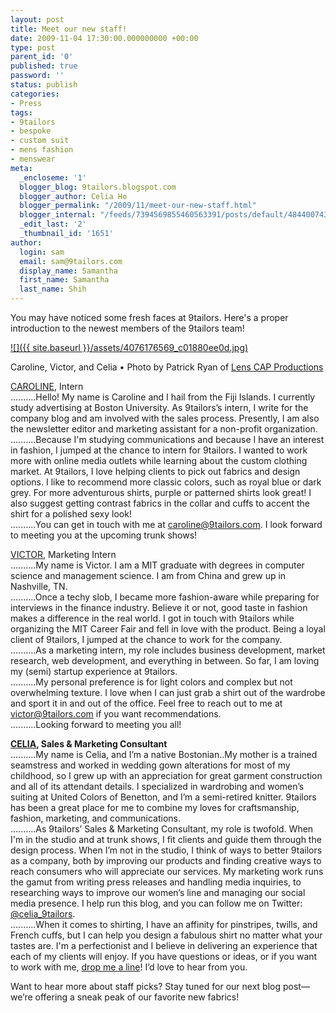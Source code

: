 ```yaml
---
layout: post
title: Meet our new staff!
date: 2009-11-04 17:30:00.000000000 +00:00
type: post
parent_id: '0'
published: true
password: ''
status: publish
categories:
- Press
tags:
- 9tailors
- bespoke
- custom suit
- mens fashion
- menswear
meta:
  _encloseme: '1'
  blogger_blog: 9tailors.blogspot.com
  blogger_author: Celia Ho
  blogger_permalink: "/2009/11/meet-our-new-staff.html"
  blogger_internal: "/feeds/7394569855460563391/posts/default/4844007438585765424"
  _edit_last: '2'
  _thumbnail_id: '1651'
author:
  login: sam
  email: sam@9tailors.com
  display_name: Samantha
  first_name: Samantha
  last_name: Shih
---
```

You may have noticed some fresh faces at 9tailors. Here's a proper introduction to the newest members of the 9tailors team!

[![]({{ site.baseurl }}/assets/4076176569_c01880ee0d.jpg)](http://farm3.static.flickr.com/2499/4076176569_c01880ee0d.jpg)

Caroline, Victor, and Celia • Photo by Patrick Ryan of [Lens CAP Productions](http://www.lenscapproductions.com/index2.php)  

  
[CAROLINE](mailto:caroline@9tailors.com), Intern  
..........Hello! My name is Caroline and I hail from the Fiji Islands. I currently study advertising at Boston University. As 9tailors’s intern, I write for the company blog and am involved with the sales process. Presently, I am also the newsletter editor and marketing assistant for a non-profit organization.  
..........Because I'm studying communications and because I have an interest in fashion, I jumped at the chance to intern for 9tailors. I wanted to work more with online media outlets while learning about the custom clothing market. At 9tailors, I love helping clients to pick out fabrics and design options. I like to recommend more classic colors, such as royal blue or dark grey. For more adventurous shirts, purple or patterned shirts look great! I also suggest getting contrast fabrics in the collar and cuffs to accent the shirt for a polished sexy look!  
..........You can get in touch with me at [caroline@9tailors.com](mailto:caroline@9tailors.com). I look forward to meeting you at the upcoming trunk shows!

[VICTOR](mailto:victor@9tailors.com), Marketing Intern  
..........My name is Victor. I am a MIT graduate with degrees in computer science and management science. I am from China and grew up in Nashville, TN.  
..........Once a techy slob, I became more fashion-aware while preparing for interviews in the finance industry. Believe it or not, good taste in fashion makes a difference in the real world. I got in touch with 9tailors while organizing the MIT Career Fair and fell in love with the product. Being a loyal client of 9tailors, I jumped at the chance to work for the company.  
..........As a marketing intern, my role includes business development, market research, web development, and everything in between. So far, I am loving my (semi) startup experience at 9tailors.  
..........My personal preference is for light colors and complex but not overwhelming texture. I love when I can just grab a shirt out of the wardrobe and sport it in and out of the office. Feel free to reach out to me at [victor@9tailors.com](mailto:victor@9tailors.com) if you want recommendations.  
..........Looking forward to meeting you all!

[**CELIA**](mailto:celia@9tailors.com)**, Sales & Marketing Consultant**  
..........My name is Celia, and I’m a native Bostonian..My mother is a trained seamstress and worked in wedding gown alterations for most of my childhood, so I grew up with an appreciation for great garment construction and all of its attendant details. I specialized in wardrobing and women’s suiting at United Colors of Benetton, and I’m a semi-retired knitter. 9tailors has been a great place for me to combine my loves for craftsmanship, fashion, marketing, and communications.  
..........As 9tailors’ Sales & Marketing Consultant, my role is twofold. When I'm in the studio and at trunk shows, I fit clients and guide them through the design process. When I’m not in the studio, I think of ways to better 9tailors as a company, both by improving our products and finding creative ways to reach consumers who will appreciate our services. My marketing work runs the gamut from writing press releases and handling media inquiries, to researching ways to improve our women’s line and managing our social media presence. I help run this blog, and you can follow me on Twitter: [@celia_9tailors](http://twitter.com/celia_9tailors).  
..........When it comes to shirting, I have an affinity for pinstripes, twills, and French cuffs, but I can help you design a fabulous shirt no matter what your tastes are. I'm a perfectionist and I believe in delivering an experience that each of my clients will enjoy. If you have questions or ideas, or if you want to work with me, [drop me a line](mailto:celia@9tailors.com)! I’d love to hear from you.

Want to hear more about staff picks? Stay tuned for our next blog post—we’re offering a sneak peak of our favorite new fabrics!
